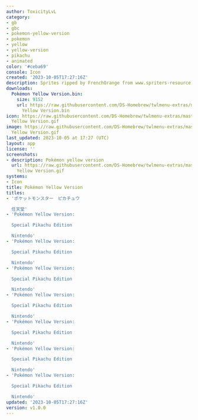 ```yaml
---
author: ToxicityLvL
category:
- gb
- gbc
- pokemon-yellow-version
- pokemon
- yellow
- yellow-version
- pikachu
- animated
color: '#ceba69'
console: Icon
created: '2023-10-05T17:27:16Z'
description: Sprites ripped by FrenchOrange from www.spriters-resource.com
downloads:
  Pokémon Yellow Version.bin:
    size: 9152
    url: https://raw.githubusercontent.com/DS-Homebrew/twlmenu-extras/master/_nds/TWiLightMenu/icons/Pokémon
      Yellow Version.bin
icon: https://raw.githubusercontent.com/DS-Homebrew/twlmenu-extras/master/_nds/TWiLightMenu/icons/gif/Pokémon
  Yellow Version.gif
image: https://raw.githubusercontent.com/DS-Homebrew/twlmenu-extras/master/_nds/TWiLightMenu/icons/gif/Pokémon
  Yellow Version.gif
last_updated: 2023-10-05 at 17:27 (UTC)
layout: app
license: ''
screenshots:
- description: Pokémon yellow version
  url: https://raw.githubusercontent.com/DS-Homebrew/twlmenu-extras/master/_nds/TWiLightMenu/icons/gif/Pokémon
    Yellow Version.gif
systems:
- Icon
title: Pokémon Yellow Version
titles:
- 'ポケットモンスター　ピカチュウ

  任天堂'
- 'Pokémon Yellow Version:

  Special Pikachu Edition

  Nintendo'
- 'Pokémon Yellow Version:

  Special Pikachu Edition

  Nintendo'
- 'Pokémon Yellow Version:

  Special Pikachu Edition

  Nintendo'
- 'Pokémon Yellow Version:

  Special Pikachu Edition

  Nintendo'
- 'Pokémon Yellow Version:

  Special Pikachu Edition

  Nintendo'
- 'Pokémon Yellow Version:

  Special Pikachu Edition

  Nintendo'
- 'Pokémon Yellow Version:

  Special Pikachu Edition

  Nintendo'
updated: '2023-10-05T17:27:16Z'
version: v1.0.0
---
```

